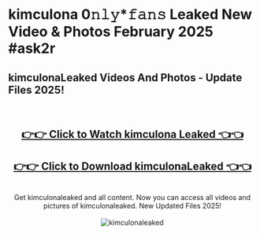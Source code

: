 # kimculona 0𝚗𝚕𝚢*𝚏𝚊𝚗𝚜 Leaked New Video & Photos February 2025 #ask2r

<h2>kimculonaLeaked Videos And Photos - Update Files 2025!</h2>
<br>
<div align="center">
<h2><a href="https://mediaupload.pro?title=kimculona&ref=11F" rel="nofollow">👉👉 Click to Watch kimculona Leaked 👈👈</a></h2>
<h2><a href="https://mediaupload.pro?title=kimculona&ref=11F" rel="nofollow">👉👉 Click to Download kimculonaLeaked 👈👈</a></h2>
<br>
Get kimculonaleaked and all content. Now you can access all videos and pictures of kimculonaleaked. New Updated Files 2025!
<br>
<br>
<a href="https://mediaupload.pro?title=kimculona&ref=11F" rel="nofollow" data-target="animated-image.originalLink"><img src="https://i.ibb.co/Gkj2r4b/banner.png" alt="kimculonaleaked" style="max-width: 100%; display: inline-block;" data-target="animated-image.originalImage"></a>
</div>
<br>

